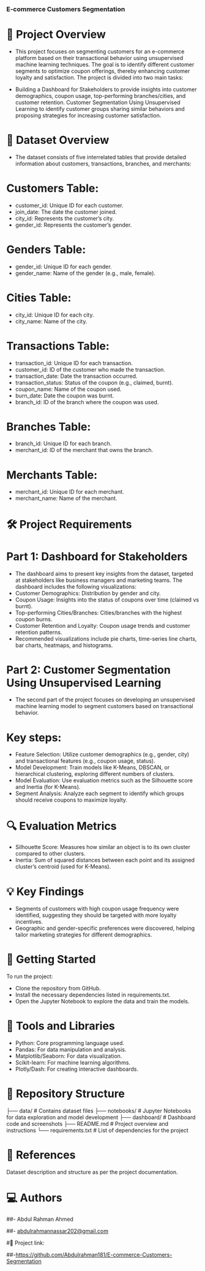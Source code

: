 ### E-commerce Customers Segmentation

# 📌 Project Overview
 - This project focuses on segmenting customers for an e-commerce platform based on their transactional behavior using unsupervised machine learning techniques. The goal is 
   to identify different customer segments to optimize coupon offerings, thereby enhancing customer loyalty and satisfaction.
   The project is divided into two main tasks:

 - Building a Dashboard for Stakeholders to provide insights into customer demographics, coupon usage, top-performing branches/cities, and customer retention.
   Customer Segmentation Using Unsupervised Learning to identify customer groups sharing similar behaviors and proposing strategies for increasing customer satisfaction.
  
# 📁 Dataset Overview
   - The dataset consists of five interrelated tables that provide detailed information about customers, transactions, branches, and merchants:

# Customers Table:
 - customer_id: Unique ID for each customer.
 - join_date: The date the customer joined.
 - city_id: Represents the customer’s city.
 - gender_id: Represents the customer’s gender.
   
# Genders Table:
 - gender_id: Unique ID for each gender.
 - gender_name: Name of the gender (e.g., male, female).
   
# Cities Table:
 - city_id: Unique ID for each city.
 - city_name: Name of the city.
   
# Transactions Table:
 - transaction_id: Unique ID for each transaction.
 - customer_id: ID of the customer who made the transaction.
 - transaction_date: Date the transaction occurred.
 - transaction_status: Status of the coupon (e.g., claimed, burnt).
 - coupon_name: Name of the coupon used.
 - burn_date: Date the coupon was burnt.
 - branch_id: ID of the branch where the coupon was used.
   
# Branches Table:
 - branch_id: Unique ID for each branch.
 - merchant_id: ID of the merchant that owns the branch.
   
# Merchants Table:
 - merchant_id: Unique ID for each merchant.
 - merchant_name: Name of the merchant.
   
# 🛠️ Project Requirements
 # Part 1: Dashboard for Stakeholders
 - The dashboard aims to present key insights from the dataset, targeted at stakeholders like business managers and marketing teams. The dashboard includes the following 
   visualizations:
 - Customer Demographics: Distribution by gender and city.
 - Coupon Usage: Insights into the status of coupons over time (claimed vs burnt).
 - Top-performing Cities/Branches: Cities/branches with the highest coupon burns.
 - Customer Retention and Loyalty: Coupon usage trends and customer retention patterns.
 - Recommended visualizations include pie charts, time-series line charts, bar charts, heatmaps, and histograms.

# Part 2: Customer Segmentation Using Unsupervised Learning
 - The second part of the project focuses on developing an unsupervised machine learning model to segment customers based on transactional behavior.

# Key steps:
 - Feature Selection: Utilize customer demographics (e.g., gender, city) and transactional features (e.g., coupon usage, status).
 - Model Development: Train models like K-Means, DBSCAN, or hierarchical clustering, exploring different numbers of clusters.
 - Model Evaluation: Use evaluation metrics such as the Silhouette score and Inertia (for K-Means).
 - Segment Analysis: Analyze each segment to identify which groups should receive coupons to maximize loyalty.

# 🔍 Evaluation Metrics
 - Silhouette Score: Measures how similar an object is to its own cluster compared to other clusters.
 - Inertia: Sum of squared distances between each point and its assigned cluster’s centroid (used for K-Means).

# 💡 Key Findings
 - Segments of customers with high coupon usage frequency were identified, suggesting they should be targeted with more loyalty incentives.
 - Geographic and gender-specific preferences were discovered, helping tailor marketing strategies for different demographics.

# 🚀 Getting Started
To run the project:
 - Clone the repository from GitHub.
 - Install the necessary dependencies listed in requirements.txt.
 - Open the Jupyter Notebook to explore the data and train the models.

# 🧰 Tools and Libraries
 - Python: Core programming language used.
 - Pandas: For data manipulation and analysis.
 - Matplotlib/Seaborn: For data visualization.
 - Scikit-learn: For machine learning algorithms.
 - Plotly/Dash: For creating interactive dashboards.

# 📁 Repository Structure
├── data/                        # Contains dataset files
├── notebooks/                   # Jupyter Notebooks for data exploration and model development
├── dashboard/                   # Dashboard code and screenshots
├── README.md                    # Project overview and instructions
└── requirements.txt             # List of dependencies for the project

# 🔗 References
  Dataset description and structure as per the project documentation.

# 💻 Authors
##- Abdul Rahman Ahmed 

##- abdulrahmannassar202@gmail.com

#📌 Project link:

##-https://github.com/Abdulrahman181/E-commerce-Customers-Segmentation
